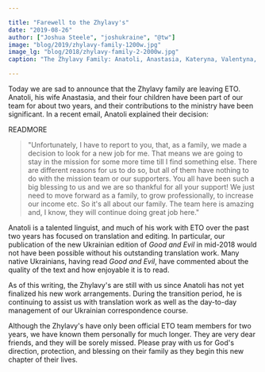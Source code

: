 ```yaml
---

title: "Farewell to the Zhylavy's"
date: "2019-08-26"
author: ["Joshua Steele", "joshukraine", "@tw"]
image: "blog/2019/zhylavy-family-1200w.jpg"
image_lg: "blog/2018/zhylavy-family-2-2000w.jpg"
caption: "The Zhylavy Family: Anatoli, Anastasia, Kateryna, Valentyna, Hanna and Lukian"

---
```


Today we are sad to announce that the Zhylavy family are leaving ETO. Anatoli, his wife Anastasia, and their four children have been part of our team for about two years, and their contributions to the ministry have been significant. In a recent email, Anatoli explained their decision:

READMORE

> "Unfortunately, I have to report to you, that, as a family, we made a decision to look for a new job for me. That means we are going to stay in the mission for some more time till I find something else. There are different reasons for us to do so, but all of them have nothing to do with the mission team or our supporters. You all have been such a big blessing to us and we are so thankful for all your support! We just need to move forward as a family, to grow professionally, to increase our income etc. So it's all about our family. The team here is amazing and, I know, they will continue doing great job here."

Anatoli is a talented linguist, and much of his work with ETO over the past two years has focused on translation and editing. In particular, our publication of the new Ukrainian edition of *Good and Evil* in mid-2018 would not have been possible without his outstanding translation work. Many native Ukrainians, having read *Good and Evil*, have commented about the quality of the text and how enjoyable it is to read.

As of this writing, the Zhylavy's are still with us since Anatoli has not yet finalized his new work arrangements. During the transition period, he is continuing to assist us with translation work as well as the day-to-day management of our Ukrainian correspondence course.

Although the Zhylavy's have only been official ETO team members for two years, we have known them personally for much longer. They are very dear friends, and they will be sorely missed. Please pray with us for God's direction, protection, and blessing on their family as they begin this new chapter of their lives.
